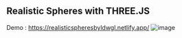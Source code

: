 ## Realistic Spheres with THREE.JS
Demo : https://realisticspheresbyldwgl.netlify.app/
![image](https://github.com/user-attachments/assets/11a16458-f3b7-4792-954e-51fdd9098d04)
